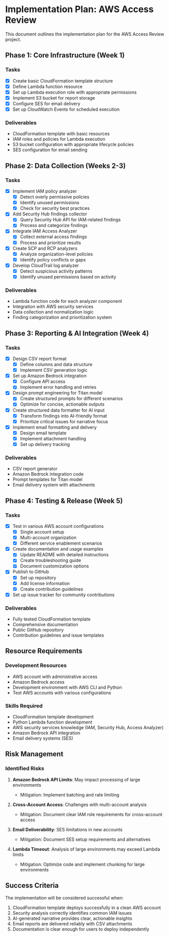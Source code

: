 # Implementation Plan: AWS Access Review

This document outlines the implementation plan for the AWS Access Review project.

## Phase 1: Core Infrastructure (Week 1)

### Tasks
- [x] Create basic CloudFormation template structure
- [x] Define Lambda function resource
- [x] Set up Lambda execution role with appropriate permissions
- [x] Implement S3 bucket for report storage
- [x] Configure SES for email delivery
- [x] Set up CloudWatch Events for scheduled execution

### Deliverables
- CloudFormation template with basic resources
- IAM roles and policies for Lambda execution
- S3 bucket configuration with appropriate lifecycle policies
- SES configuration for email sending

## Phase 2: Data Collection (Weeks 2-3)

### Tasks
- [x] Implement IAM policy analyzer
  - [x] Detect overly permissive policies
  - [x] Identify unused permissions
  - [x] Check for security best practices
- [x] Add Security Hub findings collector
  - [x] Query Security Hub API for IAM-related findings
  - [x] Process and categorize findings
- [x] Integrate IAM Access Analyzer
  - [x] Collect external access findings
  - [x] Process and prioritize results
- [x] Create SCP and RCP analyzers
  - [x] Analyze organization-level policies
  - [x] Identify policy conflicts or gaps
- [x] Develop CloudTrail log analyzer
  - [x] Detect suspicious activity patterns
  - [x] Identify unused permissions based on activity

### Deliverables
- Lambda function code for each analyzer component
- Integration with AWS security services
- Data collection and normalization logic
- Finding categorization and prioritization system

## Phase 3: Reporting & AI Integration (Week 4)

### Tasks
- [x] Design CSV report format
  - [x] Define columns and data structure
  - [x] Implement CSV generation logic
- [x] Set up Amazon Bedrock integration
  - [x] Configure API access
  - [x] Implement error handling and retries
- [x] Design prompt engineering for Titan model
  - [x] Create structured prompts for different scenarios
  - [x] Optimize for concise, actionable outputs
- [x] Create structured data formatter for AI input
  - [x] Transform findings into AI-friendly format
  - [x] Prioritize critical issues for narrative focus
- [x] Implement email formatting and delivery
  - [x] Design email template
  - [x] Implement attachment handling
  - [x] Set up delivery tracking

### Deliverables
- CSV report generator
- Amazon Bedrock integration code
- Prompt templates for Titan model
- Email delivery system with attachments

## Phase 4: Testing & Release (Week 5)

### Tasks
- [x] Test in various AWS account configurations
  - [x] Single account setup
  - [x] Multi-account organization
  - [x] Different service enablement scenarios
- [x] Create documentation and usage examples
  - [x] Update README with detailed instructions
  - [x] Create troubleshooting guide
  - [x] Document customization options
- [x] Publish to GitHub
  - [x] Set up repository
  - [x] Add license information
  - [x] Create contribution guidelines
- [x] Set up issue tracker for community contributions

### Deliverables
- Fully tested CloudFormation template
- Comprehensive documentation
- Public GitHub repository
- Contribution guidelines and issue templates

## Resource Requirements

### Development Resources
- AWS account with administrative access
- Amazon Bedrock access
- Development environment with AWS CLI and Python
- Test AWS accounts with various configurations

### Skills Required
- CloudFormation template development
- Python Lambda function development
- AWS security services knowledge (IAM, Security Hub, Access Analyzer)
- Amazon Bedrock API integration
- Email delivery systems (SES)

## Risk Management

### Identified Risks
1. **Amazon Bedrock API Limits**: May impact processing of large environments
   - Mitigation: Implement batching and rate limiting

2. **Cross-Account Access**: Challenges with multi-account analysis
   - Mitigation: Document clear IAM role requirements for cross-account access

3. **Email Deliverability**: SES limitations in new accounts
   - Mitigation: Document SES setup requirements and alternatives

4. **Lambda Timeout**: Analysis of large environments may exceed Lambda limits
   - Mitigation: Optimize code and implement chunking for large environments

## Success Criteria

The implementation will be considered successful when:
1. CloudFormation template deploys successfully in a clean AWS account
2. Security analysis correctly identifies common IAM issues
3. AI-generated narrative provides clear, actionable insights
4. Email reports are delivered reliably with CSV attachments
5. Documentation is clear enough for users to deploy independently 